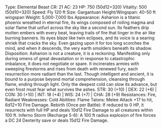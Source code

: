 Type: Elemental Beast
CR: 21
AC: 23
HP: 750 (50d12+320)
Vitality: 500 (50d10+320)
Speed: Fly 120 ft
Size: Gargantuan
Height/Wingspan: 40-50 ft wingspan
Weight: 5,000-7,000 lbs
Appearance: Asharion is a titanic phoenix wreathed in eternal fire, its wings composed of roiling magma and solar flame that unfurl across the sky like a second sun. Its feathers drip molten embers with every beat, leaving trails of fire that linger in the air like burning banners. Its eyes blaze like twin eclipses, and its voice is a searing shriek that cracks the sky. Even gazing upon it for too long scorches the mind, and when it descends, the very earth smolders beneath its shadow.
Disposition: Asharion is not a creature, it is a reckoning. Manifesting only during omens of great devastation or in response to catastrophic imbalance, it does not negotiate or spare. It incinerates armies with sweeping firestorms and rises from death with renewed fury, each resurrection more radiant than the last. Though intelligent and ancient, it is bound to a purpose beyond mortal comprehension, cleansing through flame, ending through light. Only the deepest cold can slow its advance, but even frost must fear what survives the ashes.
STR: 30 (+10) | DEX: 22 (+6) | CON: 30 (+10) | INT: 18 (+4) | WIS: 24 (+7) | CHA: 28 (+9)
Resistances: Fire, Radiant
Weaknesses: Cold
Abilities:
Flame Talons: Melee Attack +17 to hit, 6d12+10 Fire Damage.
Rebirth (Once per Battle): If reduced to 0 HP, it resurrects with full HP and deals 10d12 Fire Damage to all creatures within 100 ft.
Inferno Storm (Recharge 5-6): A 100 ft radius explosion of fire forces a DC 24 Dexterity save or deals 15d12 Fire Damage.
